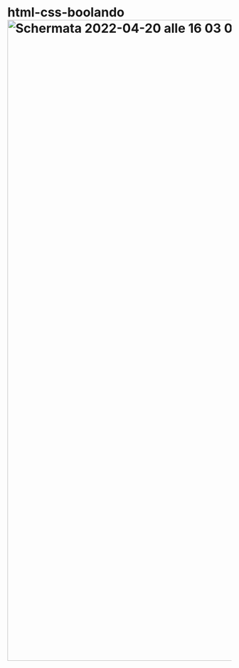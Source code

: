 # html-css-boolando<img width="1440" alt="Schermata 2022-04-20 alle 16 03 08" src="https://user-images.githubusercontent.com/93378720/164248465-0eb69642-ba32-4c68-9cf4-ca5cb8d5d32d.png">
